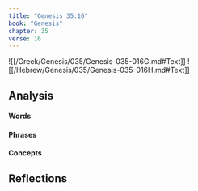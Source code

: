 ```yaml
---
title: "Genesis 35:16"
book: "Genesis"
chapter: 35
verse: 16
---
```

![[/Greek/Genesis/035/Genesis-035-016G.md#Text]]
![[/Hebrew/Genesis/035/Genesis-035-016H.md#Text]]

## Analysis

#### Words

#### Phrases

#### Concepts

## Reflections
